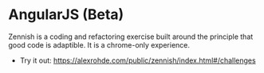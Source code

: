 AngularJS (Beta)
=========

Zennish is a coding and refactoring exercise built around the principle that good code is adaptible. It is a chrome-only experience.

* Try it out: https://alexrohde.com/public/zennish/index.html#/challenges
